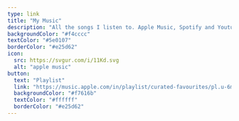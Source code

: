 ```yaml
---
type: link
title: "My Music"
description: "All the songs I listen to. Apple Music, Spotify and Youtube Music cumulative."
backgroundColor: "#f4cccc"
textColor: "#5e0107"
borderColor: "#e25d62"
icon:
  src: https://svgur.com/i/11Kd.svg
  alt: "apple music"
button: 
  text: "Playlist"
  link: "https://music.apple.com/in/playlist/curated-favourites/pl.u-6mo4aPvC8mD1bZ3"
  backgroundColor: "#f7616b"
  textColor: "#ffffff"
  borderColor: "#e25d62"
---
```


